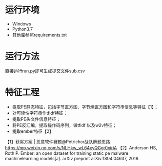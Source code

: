 # 运行环境

* Windows
* Python3.7
* 其他库参照requirements.txt

# 运行方法

直接运行run.py即可生成提交文件sub.csv

# 特征工程

* 提取PE静态特征，包括字节直方图、字节熵直方图和字符串信息等特征【1】；
* 对可读性字符串作tfidf特征；
* 提取PE头文件信息特征；
* 将PE反汇编，提取操作码序列，做tfidf 以及w2v特征；
* 提取ember特征【2】


【1】获奖方案 | 恶意软件赛题@Petrichor战队解题思路 https://mp.weixin.qq.com/s/NLHkw_wL64xyQGgr0xiriA
【2】Anderson HS, Roth P. Ember: an open dataset for training static pe malware machinelearning models[J]. arXiv preprint arXiv:1804.04637, 2018.


